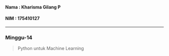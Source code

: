 #### Nama : Kharisma Gilang P
#### NIM : 175410127
---
### Minggu-14
> Python untuk Machine Learning